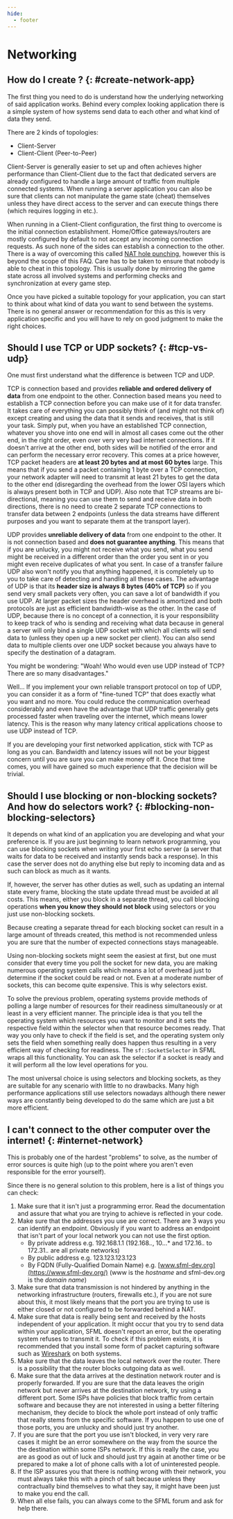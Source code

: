 ```yaml
---
hide:
  - footer
---
```


# Networking

## How do I create <insert popular application type here>? {: #create-network-app}

The first thing you need to do is understand how the underlying networking of said application works.
Behind every complex looking application there is a simple system of how systems send data to each other and what kind of data they send.

There are 2 kinds of topologies:

- Client-Server
- Client-Client (Peer-to-Peer)

Client-Server is generally easier to set up and often achieves higher performance than Client-Client due to the fact that dedicated servers are already configured to handle a large amount of traffic from multiple connected systems.
When running a server application you can also be sure that clients can not manipulate the game state (cheat) themselves unless they have direct access to the server and can execute things there (which requires logging in etc.).

When running in a Client-Client configuration, the first thing to overcome is the initial connection establishment.
Home/Office gateways/routers are mostly configured by default to not accept any incoming connection requests.
As such none of the sides can establish a connection to the other.
There is a way of overcoming this called [NAT hole punching](https://en.wikipedia.org/wiki/Hole_punching_(networking)), however this is beyond the scope of this FAQ.
Care has to be taken to ensure that nobody is able to cheat in this topology.
This is usually done by mirroring the game state across all involved systems and performing checks and synchronization at every game step.

Once you have picked a suitable topology for your application, you can start to think about what kind of data you want to send between the systems.
There is no general answer or recommendation for this as this is very application specific and you will have to rely on good judgment to make the right choices.

## Should I use TCP or UDP sockets? {: #tcp-vs-udp}

One must first understand what the difference is between TCP and UDP.

TCP is connection based and provides **reliable and ordered delivery of data** from one endpoint to the other.
Connection based means you need to establish a TCP connection before you can make use of it for data transfer.
It takes care of everything you can possibly think of (and might not think of) except creating and using the data that it sends and receives, that is still your task.
Simply put, when you have an established TCP connection, whatever you shove into one end will in almost all cases come out the other end, in the right order, even over very very bad internet connections.
If it doesn't arrive at the other end, both sides will be notified of the error and can perform the necessary error recovery.
This comes at a price however, TCP packet headers are **at least 20 bytes and at most 60 bytes** large.
This means that if you send a packet containing 1 byte over a TCP connection, your network adapter will need to transmit at least 21 bytes to get the data to the other end (disregarding the overhead from the lower OSI layers which is always present both in TCP and UDP).
Also note that TCP streams are bi-directional, meaning you can use them to send and receive data in both directions, there is no need to create 2 separate TCP connections to transfer data between 2 endpoints (unless the data streams have different purposes and you want to separate them at the transport layer).

UDP provides **unreliable delivery of data** from one endpoint to the other.
It is not connection based and **does not guarantee anything**.
This means that if you are unlucky, you might not receive what you send, what you send might be received in a different order than the order you sent in or you might even receive duplicates of what you sent.
In case of a transfer failure UDP also won't notify you that anything happened, it is completely up to you to take care of detecting and handling all these cases.
The advantage of UDP is that its **header size is always 8 bytes (40% of TCP)** so if you send very small packets very often, you can save a lot of bandwidth if you use UDP.
At larger packet sizes the header overhead is amortized and both protocols are just as efficient bandwidth-wise as the other.
In the case of UDP, because there is no concept of a connection, it is your responsibility to keep track of who is sending and receiving what data because in general a server will only bind a single UDP socket with which all clients will send data to (unless they open up a new socket per client).
You can also send data to multiple clients over one UDP socket because you always have to specify the destination of a datagram.

You might be wondering: "Woah! Who would even use UDP instead of TCP? There are so many disadvantages."

Well... If you implement your own reliable transport protocol on top of UDP, you can consider it as a form of "fine-tuned TCP" that does exactly what you want and no more.
You could reduce the communication overhead considerably and even have the advantage that UDP traffic generally gets processed faster when traveling over the internet, which means lower latency.
This is the reason why many latency critical applications choose to use UDP instead of TCP.

If you are developing your first networked application, stick with TCP as long as you can.
Bandwidth and latency issues will not be your biggest concern until you are sure you can make money off it.
Once that time comes, you will have gained so much experience that the decision will be trivial.

## Should I use blocking or non-blocking sockets? And how do selectors work? {: #blocking-non-blocking-selectors}

It depends on what kind of an application you are developing and what your preference is.
If you are just beginning to learn network programming, you can use blocking sockets when writing your first echo server (a server that waits for data to be received and instantly sends back a response).
In this case the server does not do anything else but reply to incoming data and as such can block as much as it wants.

If, however, the server has other duties as well, such as updating an internal state every frame, blocking the state update thread must be avoided at all costs.
This means, either you block in a separate thread, you call blocking operations **when you know they should not block** using selectors or you just use non-blocking sockets.

Because creating a separate thread for each blocking socket can result in a large amount of threads created, this method is not recommended unless you are sure that the number of expected connections stays manageable.

Using non-blocking sockets might seem the easiest at first, but one must consider that every time you poll the socket for new data, you are making numerous operating system calls which means a lot of overhead just to determine if the socket could be read or not.
Even at a moderate number of sockets, this can become quite expensive.
This is why selectors exist.

To solve the previous problem, operating systems provide methods of polling a large number of resources for their readiness simultaneously or at least in a very efficient manner.
The principle idea is that you tell the operating system which resources you want to monitor and it sets the respective field within the selector when that resource becomes ready.
That way you only have to check if the field is set, and the operating system only sets the field when something really does happen thus resulting in a very efficient way of checking for readiness.
The `sf::SocketSelector` in SFML wraps all this functionality.
You can ask the selector if a socket is ready and it will perform all the low level operations for you.

The most universal choice is using selectors and blocking sockets, as they are suitable for any scenario with little to no drawbacks.
Many high performance applications still use selectors nowadays although there newer ways are constantly being developed to do the same which are just a bit more efficient.

## I can't connect to the other computer over the internet! {: #internet-network}

This is probably one of the hardest "problems" to solve, as the number of error sources is quite high (up to the point where you aren't even responsible for the error yourself).

Since there is no general solution to this problem, here is a list of things you can check:

1. Make sure that it isn't just a programming error.
   Read the documentation and assure that what you are trying to achieve is reflected in your code.
2. Make sure that the addresses you use are correct.
   There are 3 ways you can identify an endpoint.
   Obviously if you want to address an endpoint that isn't part of your local network you can not use the first option.
    - By private address e.g. 192.168.1.1 (192.168._._, 10._._.* and 172.16._._ to 172.31._._ are all private networks)
    - By public address e.g. 123.123.123.123
    - By FQDN (Fully-Qualified Domain Name) e.g. [www.sfml-dev.org](https://www.sfml-dev.org/) (www is the _hostname_ and sfml-dev.org is the _domain name_)
3. Make sure that data transmission is not hindered by anything in the networking infrastructure (routers, firewalls etc.), if you are not sure about this, it most likely means that the port you are trying to use is either closed or not configured to be forwarded behind a NAT.
4. Make sure that data is really being sent and received by the hosts independent of your application.
   It might occur that you try to send data within your application, SFML doesn't report an error, but the operating system refuses to transmit it.
   To check if this problem exists, it is recommended that you install some form of packet capturing software such as [Wireshark](https://www.wireshark.org/) on both systems.
5. Make sure that the data leaves the local network over the router.
   There is a possibility that the router blocks outgoing data as well.
6. Make sure that the data arrives at the destination network router and is properly forwarded.
   If you are sure that the data leaves the origin network but never arrives at the destination network, try using a different port.
   Some ISPs have policies that block traffic from certain software and because they are not interested in using a better filtering mechanism, they decide to block the whole port instead of only traffic that really stems from the    specific software.
   If you happen to use one of those ports, you are unlucky and should just try another.
7. If you are sure that the port you use isn't blocked, in very very rare cases it might be an error somewhere on the way from the source the the destination within some ISPs network.
   If this is really the case, you are as good as out of luck and should just try again at another time or be prepared to make a lot of phone calls with a lot of uninterested people.
8. If the ISP assures you that there is nothing wrong with their network, you must always take this with a pinch of salt because unless they contractually bind themselves to what they say, it might have been just to make you end the call.
9. When all else fails, you can always come to the SFML forum and ask for help there.
